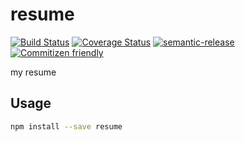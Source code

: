 # resume

[![Build Status](https://travis-ci.org/jedwards1211/resume.svg?branch=master)](https://travis-ci.org/jedwards1211/resume)
[![Coverage Status](https://coveralls.io/repos/github/jedwards1211/resume/badge.svg?branch=master)](https://coveralls.io/github/jedwards1211/resume?branch=master)
[![semantic-release](https://img.shields.io/badge/%20%20%F0%9F%93%A6%F0%9F%9A%80-semantic--release-e10079.svg)](https://github.com/semantic-release/semantic-release)
[![Commitizen friendly](https://img.shields.io/badge/commitizen-friendly-brightgreen.svg)](http://commitizen.github.io/cz-cli/)

my resume

## Usage

```sh
npm install --save resume
```

